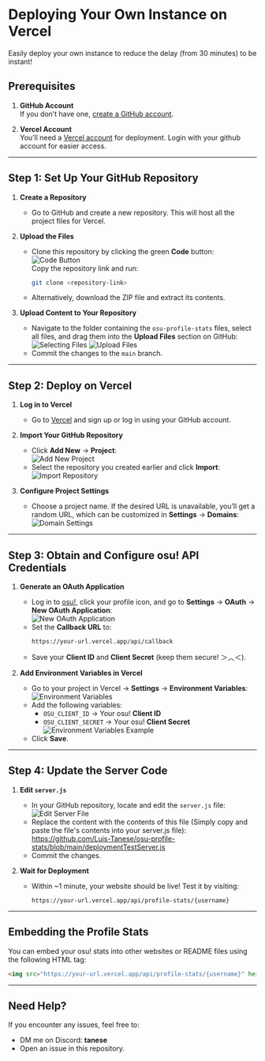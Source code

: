 # Deploying Your Own Instance on Vercel

Easily deploy your own instance to reduce the delay (from 30 minutes) to be instant!

## Prerequisites

1. **GitHub Account**  
   If you don’t have one, [create a GitHub account](https://github.com/signup).

2. **Vercel Account**  
   You’ll need a [Vercel account](https://vercel.com) for deployment. Login with your github account for easier access.

---

## Step 1: Set Up Your GitHub Repository

1. **Create a Repository**

    - Go to GitHub and create a new repository. This will host all the project files for Vercel.

2. **Upload the Files**

    - Clone this repository by clicking the green **Code** button:  
      ![Code Button](https://github.com/user-attachments/assets/fad5da4e-a261-4891-a4ad-80d2cb1c4a14)  
      Copy the repository link and run:
        ```bash
        git clone <repository-link>
        ```
    - Alternatively, download the ZIP file and extract its contents.

3. **Upload Content to Your Repository**
    - Navigate to the folder containing the `osu-profile-stats` files, select all files, and drag them into the **Upload Files** section on GitHub:  
      ![Selecting Files](https://github.com/user-attachments/assets/a4a80ac1-e883-49a3-89bf-4260b517aa84)
      ![Upload Files](https://github.com/user-attachments/assets/d39e47aa-a3a4-4461-ac14-d0cd29b1a78b)
    - Commit the changes to the `main` branch.

---

## Step 2: Deploy on Vercel

1. **Log in to Vercel**

    - Go to [Vercel](https://vercel.com) and sign up or log in using your GitHub account.

2. **Import Your GitHub Repository**

    - Click **Add New** → **Project**:  
      ![Add New Project](https://github.com/user-attachments/assets/e078c78d-77b0-44b4-8c98-8ed04dfc05e7)
    - Select the repository you created earlier and click **Import**:  
      ![Import Repository](https://github.com/user-attachments/assets/f5fe2239-7343-4af5-b0c9-a51f64b941e0)

3. **Configure Project Settings**
    - Choose a project name. If the desired URL is unavailable, you’ll get a random URL, which can be customized in **Settings** → **Domains**:  
      ![Domain Settings](https://github.com/user-attachments/assets/1495e73f-a0fc-466a-8813-4a1bbbcc2763)

---

## Step 3: Obtain and Configure osu! API Credentials

1. **Generate an OAuth Application**

    - Log in to [osu!](https://osu.ppy.sh), click your profile icon, and go to **Settings** → **OAuth** → **New OAuth Application**:  
      ![New OAuth Application](https://github.com/user-attachments/assets/134b53dd-fab2-4347-963a-0a34be6ab8b8)
    - Set the **Callback URL** to:
        ```
        https://your-url.vercel.app/api/callback
        ```
    - Save your **Client ID** and **Client Secret** (keep them secure! ＞︿＜).

2. **Add Environment Variables in Vercel**
    - Go to your project in Vercel → **Settings** → **Environment Variables**:  
      ![Environment Variables](https://github.com/user-attachments/assets/7281cd1b-a7d5-4c9b-806e-71bf1d9f3cdb)
    - Add the following variables:
        - `OSU_CLIENT_ID` → Your osu! **Client ID**
        - `OSU_CLIENT_SECRET` → Your osu! **Client Secret**  
          ![Environment Variables Example](https://github.com/user-attachments/assets/b71f3a7c-ec77-430c-a743-7eca39d89c0f)
    - Click **Save**.

---

## Step 4: Update the Server Code

1. **Edit `server.js`**

    - In your GitHub repository, locate and edit the `server.js` file:  
      ![Edit Server File](https://github.com/user-attachments/assets/4952a354-ad8d-404e-b544-79452e9dc049)
    - Replace the content with the contents of this file (Simply copy and paste the file's contents into your server.js file):
      https://github.com/Luis-Tanese/osu-profile-stats/blob/main/deploymentTestServer.js
    - Commit the changes.

2. **Wait for Deployment**
    - Within ~1 minute, your website should be live! Test it by visiting:
        ```
        https://your-url.vercel.app/api/profile-stats/{username}
        ```

---

## Embedding the Profile Stats

You can embed your osu! stats into other websites or README files using the following HTML tag:

```html
<img src="https://your-url.vercel.app/api/profile-stats/{username}" height="245" alt="osu stats"/>
```

---

## Need Help?

If you encounter any issues, feel free to:

-   DM me on Discord: **tanese**
-   Open an issue in this repository.
